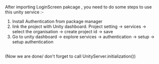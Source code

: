 After importing LoginScreen pakcage , you need to do some steps to use this unity service :- <br> 
1) Install Authentication from package manager 
2) link the project with Unity dashboard.
Project setting -> services -> select the organisation -> create project id -> save
3) Go to unity dashboard -> explore services -> authentication -> setup -> setup authentication 
<br>
(Now we are done/ don't forget to call UnityServer.initialization())
